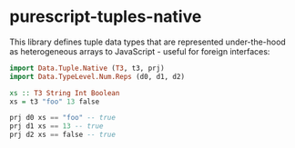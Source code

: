 # purescript-tuples-native

This library defines tuple data types that are represented under-the-hood as heterogeneous arrays to JavaScript - useful for
foreign interfaces:

```purescript
import Data.Tuple.Native (T3, t3, prj)
import Data.TypeLevel.Num.Reps (d0, d1, d2)

xs :: T3 String Int Boolean
xs = t3 "foo" 13 false

prj d0 xs == "foo" -- true
prj d1 xs == 13 -- true
prj d2 xs == false -- true
```
